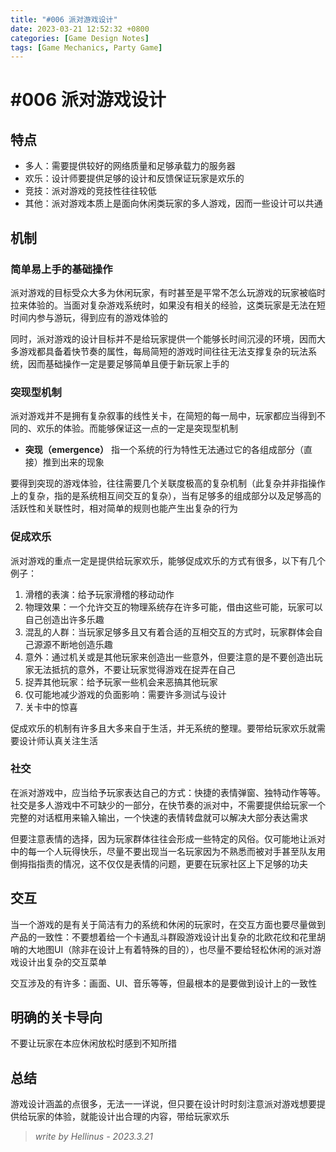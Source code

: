 ```yaml
---
title: "#006 派对游戏设计"
date: 2023-03-21 12:52:32 +0800
categories: [Game Design Notes]
tags: [Game Mechanics, Party Game]
---
```


# #006 派对游戏设计
## 特点
- 多人：需要提供较好的网络质量和足够承载力的服务器
- 欢乐：设计师要提供足够的设计和反馈保证玩家是欢乐的
- 竞技：派对游戏的竞技性往往较低
- 其他：派对游戏本质上是面向休闲类玩家的多人游戏，因而一些设计可以共通

## 机制
### 简单易上手的基础操作
派对游戏的目标受众大多为休闲玩家，有时甚至是平常不怎么玩游戏的玩家被临时拉来体验的。当面对复杂游戏系统时，如果没有相关的经验，这类玩家是无法在短时间内参与游玩，得到应有的游戏体验的

同时，派对游戏的设计目标并不是给玩家提供一个能够长时间沉浸的环境，因而大多游戏都具备着快节奏的属性，每局简短的游戏时间往往无法支撑复杂的玩法系统，因而基础操作一定是要足够简单且便于新玩家上手的

### 突现型机制
派对游戏并不是拥有复杂叙事的线性关卡，在简短的每一局中，玩家都应当得到不同的、欢乐的体验。而能够保证这一点的一定是突现型机制

- **突现（emergence）**
指一个系统的行为特性无法通过它的各组成部分（直接）推到出来的现象

要得到突现的游戏体验，往往需要几个关联度极高的复杂机制（此复杂并非指操作上的复杂，指的是系统相互间交互的复杂），当有足够多的组成部分以及足够高的活跃性和关联性时，相对简单的规则也能产生出复杂的行为

### 促成欢乐
派对游戏的重点一定是提供给玩家欢乐，能够促成欢乐的方式有很多，以下有几个例子：
1. 滑稽的表演：给予玩家滑稽的移动动作
2. 物理效果：一个允许交互的物理系统存在许多可能，借由这些可能，玩家可以自己创造出许多乐趣
3. 混乱的人群：当玩家足够多且又有着合适的互相交互的方式时，玩家群体会自己源源不断地创造乐趣
4. 意外：通过机关或是其他玩家来创造出一些意外，但要注意的是不要创造出玩家无法抵抗的意外，不要让玩家觉得游戏在捉弄在自己
5. 捉弄其他玩家：给予玩家一些机会来恶搞其他玩家
6. 仅可能地减少游戏的负面影响：需要许多测试与设计
7. 关卡中的惊喜

促成欢乐的机制有许多且大多来自于生活，并无系统的整理。要带给玩家欢乐就需要设计师认真关注生活

### 社交
在派对游戏中，应当给予玩家表达自己的方式：快捷的表情弹窗、独特动作等等。社交是多人游戏中不可缺少的一部分，在快节奏的派对中，不需要提供给玩家一个完整的对话框用来输入输出，一个快速的表情转盘就可以解决大部分表达需求

但要注意表情的选择，因为玩家群体往往会形成一些特定的风俗。仅可能地让派对中的每一个人玩得快乐，尽量不要出现当一名玩家因为不熟悉而被对手甚至队友用倒拇指指责的情况，这不仅仅是表情的问题，更要在玩家社区上下足够的功夫

## 交互
当一个游戏的是有关于简洁有力的系统和休闲的玩家时，在交互方面也要尽量做到产品的一致性：不要想着给一个卡通乱斗群殴游戏设计出复杂的北欧花纹和花里胡哨的大地图UI（除非在设计上有着特殊的目的），也尽量不要给轻松休闲的派对游戏设计出复杂的交互菜单

交互涉及的有许多：画面、UI、音乐等等，但最根本的是要做到设计上的一致性

## 明确的关卡导向
不要让玩家在本应休闲放松时感到不知所措

## 总结
游戏设计涵盖的点很多，无法一一详说，但只要在设计时时刻注意派对游戏想要提供给玩家的体验，就能设计出合理的内容，带给玩家欢乐

> *write by Hellinus - 2023.3.21*

